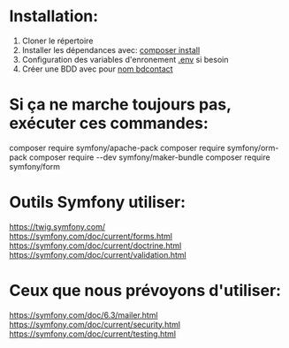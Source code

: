 # Installation:
  1. Cloner le répertoire
  2. Installer les dépendances avec: <ins>composer install</ins>
  3. Configuration des variables  d'enronement <ins>.env</ins> si besoin
  4. Créer une BDD avec pour <ins>nom bdcontact</ins>
 
# Si ça ne marche toujours pas, exécuter ces commandes:
  composer require symfony/apache-pack
  composer require symfony/orm-pack
  composer require --dev symfony/maker-bundle
  composer require symfony/form
 
# Outils Symfony utiliser:
  https://twig.symfony.com/<br>
  https://symfony.com/doc/current/forms.html<br>
  https://symfony.com/doc/current/doctrine.html<br>
  https://symfony.com/doc/current/validation.html
# Ceux que nous prévoyons d'utiliser:
  https://symfony.com/doc/6.3/mailer.html<br>
  https://symfony.com/doc/current/security.html<br>
  https://symfony.com/doc/current/testing.html
